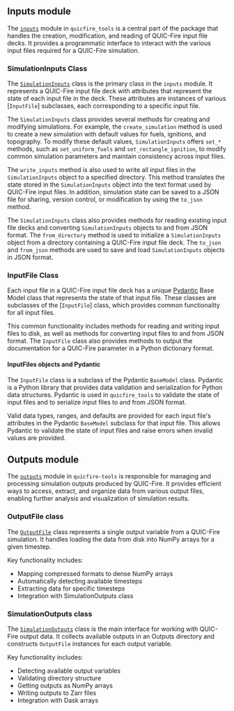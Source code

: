 ## Inputs module

The [`inputs`](reference.md#quicfire_tools.inputs) module in `quicfire_tools` is a central part of the package that handles the creation, modification, 
and reading of QUIC-Fire input file decks. It provides a programmatic interface to interact with the various input 
files required for a QUIC-Fire simulation.

### SimulationInputs Class

The [`SimulationInputs`](reference.md#quicfire_tools.inputs.SimulationInputs) class is the primary class in the 
`inputs` module. 
It represents a QUIC-Fire input file deck with attributes that represent the state of each input file in the deck.
These attributes are instances of various [`InputFile`] subclasses, each corresponding to a specific input file.

The `SimulationInputs` class provides several methods for creating and modifying simulations. For example, the 
`create_simulation` method is used to create a new simulation with default values for fuels, ignitions, and topography.
To modify these default values, `SimulationInputs` offers `set_*` methods, such as `set_uniform_fuels` and 
`set_rectangle_ignition`, to modify common simulation parameters and maintain consistency across input files. 

The `write_inputs` method is also used to write all input files in the `SimulationInputs` object to a 
specified directory. This method translates the state stored in the `SimulationInputs` object into the
text format used by QUIC-Fire input files. In addition, simulation state can be saved to a JSON file for sharing, 
version control, or modification by using the `to_json` method.

The `SimulationInputs` class also provides methods for reading existing input file decks and converting 
`SimulationInputs` objects to and from JSON format. The `from_directory` method is used to initialize a 
`SimulationInputs` object from a directory containing a QUIC-Fire input file deck. The `to_json` and `from_json` 
methods are used to save and load `SimulationInputs` objects in JSON format.

### InputFile Class

Each input file in a QUIC-Fire input file deck has a unique [Pydantic](https://docs.pydantic.dev/latest/) 
Base Model class that represents the state of that input file. These classes are subclasses of the [`InputFile`]
class, which provides common functionality for all input files.

This common functionality includes methods for reading and writing input files to disk, as well as methods for
converting input files to and from JSON format. The `InputFile` class also provides methods to output the documentation
for a QUIC-Fire parameter in a Python dictionary format.

#### InputFiles objects and Pydantic

The `InputFile` class is a subclass of the Pydantic `BaseModel` class. Pydantic is a Python library that provides
data validation and serialization for Python data structures. Pydantic is used in `quicfire_tools` to validate the
state of input files and to serialize input files to and from JSON format.

Valid data types, ranges, and defaults are provided for each input file's attributes in the Pydantic `BaseModel`
subclass for that input file. This allows Pydantic to validate the state of input files and raise errors when
invalid values are provided.

## Outputs module

The [`outputs`](reference.md#quicfire_tools.outputs) 
module in `quicfire-tools` is responsible for managing and processing simulation outputs produced by QUIC-Fire. 
It provides efficient ways to access, extract, and organize data from various output files, enabling further analysis 
and visualization of simulation results.

### OutputFile class
The [`OutputFile`](reference.md#quicfire_tools.outputs.OutputFile)
class represents a single output variable from a QUIC-Fire simulation. 
It handles loading the data from disk into NumPy arrays for a given timestep.

Key functionality includes:

* Mapping compressed formats to dense NumPy arrays
* Automatically detecting available timesteps
* Extracting data for specific timesteps
* Integration with SimulationOutputs class

### SimulationOutputs class
The [`SimulationOutputs`](reference.md#quicfire_tools.outputs.SimulationOutputs) 
class is the main interface for working with QUIC-Fire output data. 
It collects available outputs in an Outputs directory and constructs `OutputFile` instances for each output variable.

Key functionality includes:

* Detecting available output variables
* Validating directory structure
* Getting outputs as NumPy arrays
* Writing outputs to Zarr files
* Integration with Dask arrays
